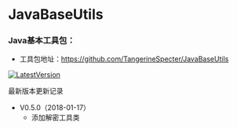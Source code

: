# JavaBaseUtils

### Java基本工具包：
- 工具包地址：https://github.com/TangerineSpecter/JavaBaseUtils

[![LatestVersion](https://img.shields.io/badge/LatestVersion-0.5.0-orange.svg)](https://github.com/TangerineSpecter/JavaBaseUtils/blob/master/VERSION.md)

最新版本更新记录

- V0.5.0（2018-01-17）
	- 添加解密工具类